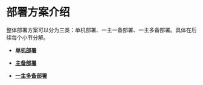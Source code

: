 # 部署方案介绍<a name="ZH-CN_TOPIC_0251307665"></a>

整体部署方案可以分为三类：单机部署、一主一备部署、一主多备部署。具体在后续每个小节分解。

-   **[单机部署](单机部署.md)**  

-   **[主备部署](主备部署.md)**  

-   **[一主多备部署](一主多备部署.md)**  


